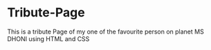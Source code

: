 # Tribute-Page
 This is a tribute Page of my one of the favourite person on planet MS DHONI using HTML and CSS
